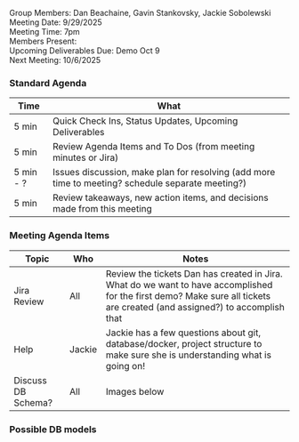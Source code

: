 Group Members: Dan Beachaine, Gavin Stankovsky, Jackie Sobolewski  
Meeting Date:  9/29/2025  
Meeting Time:  7pm  
Members Present:  
Upcoming Deliverables Due: Demo Oct 9    
Next Meeting:  10/6/2025  

### Standard Agenda
| Time | What | 
|---|---|
| 5 min | Quick Check Ins, Status Updates, Upcoming Deliverables |
| 5 min | Review Agenda Items and To Dos (from meeting minutes or Jira) |
| 5 min - ? | Issues discussion, make plan for resolving (add more time to meeting? schedule separate meeting?) |
| 5 min | Review takeaways, new action items, and decisions made from this meeting | 

### Meeting Agenda Items
| Topic | Who | Notes | 
|---|---|---|
| Jira Review | All | Review the tickets Dan has created in Jira. What do we want to have accomplished for the first demo? Make sure all tickets are created (and assigned?) to accomplish that | 
| Help | Jackie | Jackie has a few questions about git, database/docker, project structure to make sure she is understanding what is going on! |
| Discuss DB Schema? | All | Images below |

### Possible DB models

